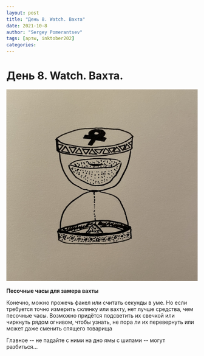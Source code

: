 ```yaml
---
layout: post
title: "День 8. Watch. Вахта"
date: 2021-10-8
author: "Sergey Pomerantsev"
tags: [арты, inktober202]
categories:
---
```


# День 8. Watch. Вахта.

![](/assets/images/_inktober21-8.jpg)

**Песочные часы для замера вахты**

Конечно, можно прожечь факел или считать секунды в уме. Но если требуется точно измерить склянку или вахту, нет лучше средства, чем песочные часы. Возможно придётся подсветить их свечкой или чиркнуть рядом огнивом, чтобы узнать, не пора ли их перевернуть или может даже сменить спящего товарища

Главное -- не падайте с ними на дно ямы с шипами -- могут разбиться...
